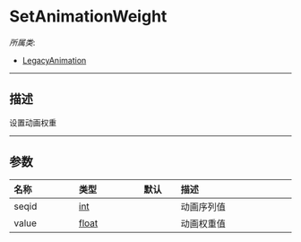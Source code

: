 # SetAnimationWeight

*所属类*:
* [LegacyAnimation](/Api/Classes/Animation/LegacyAnimation.md)
------------------------------------------------------------------------------------------
## 描述

设置动画权重

------------------------------------------------------------------------------------------
## 参数

|<div style="width:100px">名称</div>|<div style="width:100px">类型</div>|<div style="width:50px">默认</div>|<div style="width:350px">描述</div>|
|:---|:---|:---|:---|
|seqid|[int](/Api/DataType/Number.md)||动画序列值|
|value|[float](/Api/DataType/Number.md)||动画权重值|
